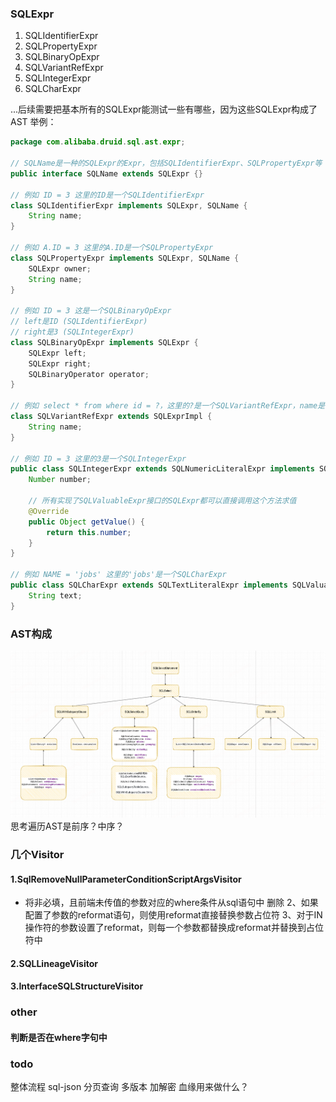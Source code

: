 ### SQLExpr
1. SQLIdentifierExpr
2. SQLPropertyExpr
3. SQLBinaryOpExpr
4. SQLVariantRefExpr
5. SQLIntegerExpr
6. SQLCharExpr

...后续需要把基本所有的SQLExpr能测试一些有哪些，因为这些SQLExpr构成了AST
举例：
```java
package com.alibaba.druid.sql.ast.expr;

// SQLName是一种的SQLExpr的Expr，包括SQLIdentifierExpr、SQLPropertyExpr等
public interface SQLName extends SQLExpr {}

// 例如 ID = 3 这里的ID是一个SQLIdentifierExpr
class SQLIdentifierExpr implements SQLExpr, SQLName {
    String name;
} 

// 例如 A.ID = 3 这里的A.ID是一个SQLPropertyExpr
class SQLPropertyExpr implements SQLExpr, SQLName {
    SQLExpr owner;
    String name;
} 

// 例如 ID = 3 这是一个SQLBinaryOpExpr
// left是ID (SQLIdentifierExpr)
// right是3 (SQLIntegerExpr)
class SQLBinaryOpExpr implements SQLExpr {
    SQLExpr left;
    SQLExpr right;
    SQLBinaryOperator operator;
}

// 例如 select * from where id = ?，这里的?是一个SQLVariantRefExpr，name是'?'
class SQLVariantRefExpr extends SQLExprImpl { 
    String name;
}

// 例如 ID = 3 这里的3是一个SQLIntegerExpr
public class SQLIntegerExpr extends SQLNumericLiteralExpr implements SQLValuableExpr { 
    Number number;

    // 所有实现了SQLValuableExpr接口的SQLExpr都可以直接调用这个方法求值
    @Override
    public Object getValue() {
        return this.number;
    }
}

// 例如 NAME = 'jobs' 这里的'jobs'是一个SQLCharExpr
public class SQLCharExpr extends SQLTextLiteralExpr implements SQLValuableExpr{
    String text;
}
```

### AST构成
![img.png](img.png)
思考遍历AST是前序？中序？
### 几个Visitor
#### 1.SqlRemoveNullParameterConditionScriptArgsVisitor
+ 将非必填，且前端未传值的参数对应的where条件从sql语句中 删除
2、如果配置了参数的reformat语句，则使用reformat直接替换参数占位符
3、对于IN操作符的参数设置了reformat，则每一个参数都替换成reformat并替换到占位符中
#### 2.SQLLineageVisitor
#### 3.InterfaceSQLStructureVisitor
### other
#### 判断是否在where字句中



### todo
整体流程
sql-json
分页查询
多版本
加解密
血缘用来做什么？
